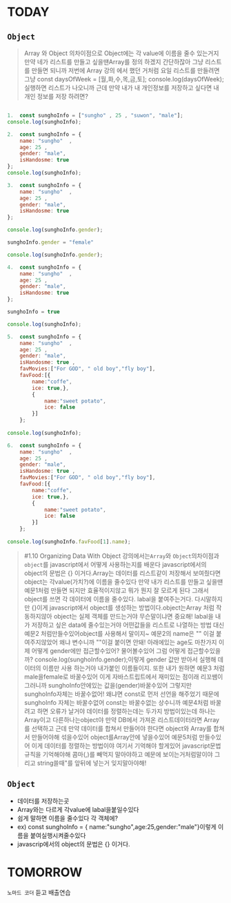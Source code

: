 # TODAY

## `Object`
 
>Array 와 Object 의차이점으로 Object에는 각 value에 이름을 줄수 있는거지 만약 네가 리스트를 만들고 싶을땐Array를 정의 하겠지 간단하잖아 그냥 리스트를 만들면 되니까 저번에 Array 강의 에서 했던 거처럼 요일 리스트를 만들려면 그냥 const daysOfWeek = [월,화,수,목,금,토]; console.log(daysOfWeek); 실행하면 리스트가 나오니까 근데 만약 내가 내 개인정보를 저장하고 싶다면 내개인 정보를 저장 하려면?

```js

1.  const sunghoInfo = ["sungho" , 25 , "suwon", "male"];
console.log(sunghoInfo);

2.  const sunghoInfo = {
    name: "sungho"  ,
    age: 25 ,
    gender: "male",
    isHandosme: true
};
console.log(sunghoInfo);

3.  const sunghoInfo = {
    name: "sungho"  ,
    age: 25 ,
    gender: "male",
    isHandosme: true
};

console.log(sunghoInfo.gender);

sunghoInfo.gender = "female"

console.log(sunghoInfo.gender);

4.  const sunghoInfo = {
    name: "sungho"  ,
    age: 25 ,
    gender: "male",
    isHandosme: true
};

sunghoInfo = true

console.log(sunghoInfo);

5.  const sunghoInfo = {
    name: "sungho"  ,
    age: 25 ,
    gender: "male",
    isHandosme: true ,
    favMovies:["For GOD", " old boy","fly boy"],
    favFood:[{
        name:"coffe",
        ice: true,},
        {
            name:"sweet potato",
            ice: false
        }]
    };
    
console.log(sunghoInfo);

6.  const sunghoInfo = {
    name: "sungho"  ,
    age: 25 ,
    gender: "male",
    isHandosme: true ,
    favMovies:["For GOD", " old boy","fly boy"],
    favFood:[{
        name:"coffe",
        ice: true,},
        {
            name:"sweet potato",
            ice: false
        }]
    };
    
console.log(sunghoInfo.favFood[1].name);
```

> #1.10 Organizing Data With Object 강의에서는`Array`와 `Object`의차이점과 `object`를 javascript에서 어떻게 사용하는지를 배운다 javascript에서의 object의 문법은 {} 이거다.Array는 데이터를 리스트같이 저장해서 보여줬다면 object는 각value(가치?)에 이름을 줄수있다 만약 내가 리스트를 만들고 싶을땐 예문1처럼 만들면 되지만 효율적이지않고 뭐가 뭔지 잘 모르게 된다 그래서 object를 쓰면 각 데이터에 이름을 줄수있다. labal을 붙여주는거다. 다시말하지만 {}이게 javascript에서 object를 생성하는 방법이다.object는Array 처럼 작동하지않아 object는 실제 객체를 만드는거야 무슨말이냐면 중요해! labal을 내가 저장하고 싶은 data에 줄수있는거야 어떤값들을 리스트로 나열하는 방법 대신 예문2 처럼만들수있어object를 사용해서 말이지~ 예문2의 name은 "" 이걸 붙여주지않았어 왜냐 변수니까 ""이걸 붙이면 안돼! 아래에있는 age도 마찬가지 이제 어떻게 gender에만 접근할수있어? 물어볼수있어 그럼 어떻게 접근할수있을까? console.log(sunghoInfo.gender);이렇게 gender 값만 받아서 실행해 데이터의 이름만 사용 하는거야 내가붙인 이름들이지. 또한 내가 원하면 예문3 처럼 male을female로 바꿀수있어  이게 자바스트립트에서 재미있는 점이래 리꼬쌤이 그러니까 sunghoInfo안에있는 값을(gender)바꿀수있어 그렇지만 sunghoInfo자체는 바꿀수없어! 왜냐면 const로 먼저 선언을 해주었기 때문에 sunghoInfo 자체는 바꿀수없어  const는 바꿀수없는 상수니까 예문4처럼 바꿀려고 하면 오류가 날거야 데이터를 정렬하는데는 두가지 방법이있는데 하나는 Array이고 다른하나는object야 만약 DB에서 가져온 리스트데이터라면 Array 를 선택하고 근데 만약 데이터를 합쳐서 만들어야 한다면 object와 Array를 합쳐서 만들어야해  섞을수있어 object를Array안에 넣을수있어 예문5처럼 만들수있어 이게 데이터를 정렬하는 방법이야 여기서 기억해야 할게있어 javascript문법 규칙을 기억해야해 콤마(,)를 빼먹지 말아야하고 예문에 보이는거처럼말이야 그리고 string쓸때"를 앞뒤에 넣는거 잊지말아야해! 

## `Object`
- 데이터를 저장하는곳
- Array와는 다르게 각value에 labal을붙일수있다
- 쉽게 말하면 이름을 줄수있다 각 객체에? 
- ex) const sunghoInfo = { name:"sungho",age:25,gender:"male"}이렇게 이름을 붙여실행시켜줄수있다
- javascrip에서의 object의 문법은 {} 이거다. 

# TOMORROW
`노마드 코더` 듣고 배출연습
